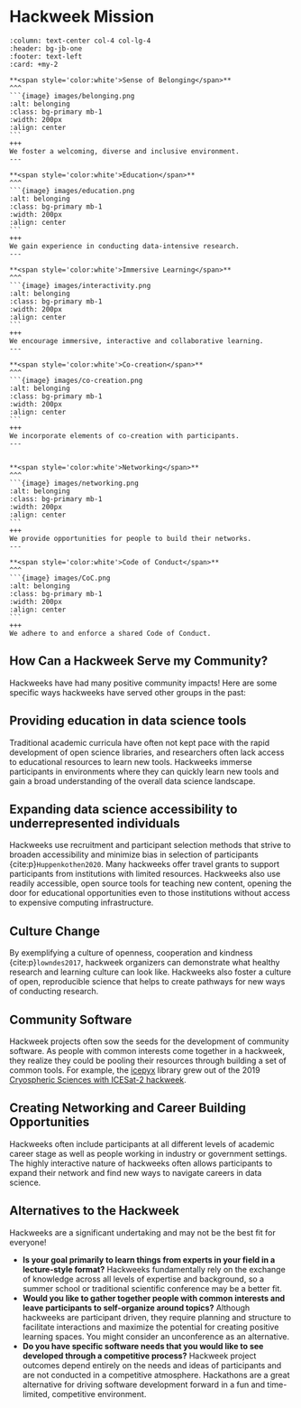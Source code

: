 # Hackweek Mission

````{panels}
:column: text-center col-4 col-lg-4
:header: bg-jb-one
:footer: text-left
:card: +my-2

**<span style='color:white'>Sense of Belonging</span>**
^^^
```{image} images/belonging.png
:alt: belonging
:class: bg-primary mb-1
:width: 200px
:align: center
```
+++
We foster a welcoming, diverse and inclusive environment.
---

**<span style='color:white'>Education</span>**
^^^
```{image} images/education.png
:alt: belonging
:class: bg-primary mb-1
:width: 200px
:align: center
```
+++
We gain experience in conducting data-intensive research.
---

**<span style='color:white'>Immersive Learning</span>**
^^^
```{image} images/interactivity.png
:alt: belonging
:class: bg-primary mb-1
:width: 200px
:align: center
```
+++
We encourage immersive, interactive and collaborative learning.
---

**<span style='color:white'>Co-creation</span>**
^^^
```{image} images/co-creation.png
:alt: belonging
:class: bg-primary mb-1
:width: 200px
:align: center
```
+++
We incorporate elements of co-creation with participants.
---


**<span style='color:white'>Networking</span>**
^^^
```{image} images/networking.png
:alt: belonging
:class: bg-primary mb-1
:width: 200px
:align: center
```
+++
We provide opportunities for people to build their networks.
---

**<span style='color:white'>Code of Conduct</span>**
^^^
```{image} images/CoC.png
:alt: belonging
:class: bg-primary mb-1
:width: 200px
:align: center
```
+++
We adhere to and enforce a shared Code of Conduct.
````

## How Can a Hackweek Serve my Community?

Hackweeks have had many positive community impacts! Here are some specific ways hackweeks have served other groups in the past:

## Providing education in data science tools

Traditional academic curricula have often not kept pace with the rapid development of open science libraries, and researchers often lack access to educational resources to learn new tools. Hackweeks immerse participants in environments where they can quickly learn new tools and gain a broad understanding of the overall data science landscape.

## Expanding data science accessibility to underrepresented individuals

Hackweeks use recruitment and participant selection methods that strive to broaden accessibility and minimize bias in selection of participants {cite:p}`Huppenkothen2020`. Many hackweeks offer travel grants to support participants from institutions with limited resources. Hackweeks also use readily accessible, open source tools for teaching new content, opening the door for educational opportunities even to those institutions without access to expensive computing infrastructure.

## Culture Change

By exemplifying a culture of openness, cooperation and kindness {cite:p}`lowndes2017`, hackweek organizers can demonstrate what healthy research and learning culture can look like. Hackweeks also foster a culture of open, reproducible science that helps to create pathways for new ways of conducting research.

## Community Software

Hackweek projects often sow the seeds for the development of community software. As people with common interests come together in a hackweek, they realize they could be pooling their resources through building a set of common tools. For example, the [icepyx](https://icepyx.readthedocs.io/en/latest/) library grew out of the 2019 [Cryospheric Sciences with ICESat-2 hackweek](https://icesat-2hackweek.github.io).

## Creating Networking and Career Building Opportunities

Hackweeks often include participants at all different levels of academic career stage as well as people working in industry or government settings. The highly interactive nature of hackweeks often allows participants to expand their network and find new ways to navigate careers in data science.

## Alternatives to the Hackweek

Hackweeks are a significant undertaking and may not be the best fit for everyone!

* **Is your goal primarily to learn things from experts in your field in a lecture-style format?** Hackweeks fundamentally rely on the exchange of knowledge across all levels of expertise and background, so a summer school or traditional scientific conference may be a better fit.
* **Would you like to gather together people with common interests and leave participants to self-organize around topics?** Although hackweeks are participant driven, they require planning and structure to facilitate interactions and maximize the potential for creating positive learning spaces. You might consider an unconference as an alternative.
* **Do you have specific software needs that you would like to see developed through a competitive process?** Hackweek project outcomes depend entirely on the needs and ideas of participants and are not conducted in a competitive atmosphere. Hackathons are a great alternative for driving software development forward in a fun and time-limited, competitive environment.
